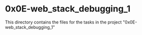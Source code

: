 # 0x0E-web_stack_debugging_1 #

This directory contains the files for the tasks in the project "0x0E-web_stack_debugging_1"
